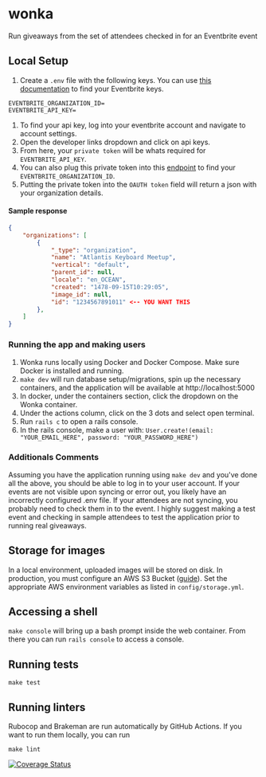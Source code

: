 # wonka

Run giveaways from the set of attendees checked in for an Eventbrite event

## Local Setup

1. Create a `.env` file with the following keys. You can use [this documentation](https://www.eventbrite.com/platform/docs/organizations) to find your Eventbrite keys.
  ```
  EVENTBRITE_ORGANIZATION_ID=
  EVENTBRITE_API_KEY=
  ```

1. To find your api key, log into your eventbrite account and navigate to account settings.
2. Open the developer links dropdown and click on api keys.
3. From here, your `private token` will be whats required for `EVENTBRITE_API_KEY`.
4. You can also plug this private token into this [endpoint](https://www.eventbriteapi.com/v3/users/me/organizations/) to find your `EVENTBRITE_ORGANIZATION_ID`. 
5. Putting the private token into the `OAUTH token` field will return a json with your organization details. 
#### Sample response
```json
{
    "organizations": [
        {
            "_type": "organization",
            "name": "Atlantis Keyboard Meetup",
            "vertical": "default",
            "parent_id": null,
            "locale": "en_OCEAN",
            "created": "1478-09-15T10:29:05",
            "image_id": null,
            "id": "1234567891011" <-- YOU WANT THIS
        },
    ]
}
```

### Running the app and making users

1. Wonka runs locally using Docker and Docker Compose. Make sure Docker is installed and running.
2. `make dev` will run database setup/migrations, spin up the necessary containers, and the application will be available at http://localhost:5000
3. In docker, under the containers section, click the dropdown on the Wonka container.
4. Under the actions column, click on the 3 dots and select open terminal.
5. Run `rails c` to open a rails console.
6. In the rails console, make a user with: `User.create!(email: "YOUR_EMAIL_HERE", password: "YOUR_PASSWORD_HERE")`

### Additionals Comments
Assuming you have the application running using `make dev` and you've done all the above, you should be able to log in to your user account. If your events are not visible upon syncing or error out, you likely have an incorrectly configured .env file. If your attendees are not syncing, you probably need to check them in to the event. I highly suggest making a test event and checking in sample attendees to test the application prior to running real giveaways.

## Storage for images

In a local environment, uploaded images will be stored on disk. In production, you must configure an AWS S3 Bucket ([guide](https://dev.to/nickmendez/how-to-configure-active-storage-with-amazon-aws-s3-cloud-storage-h)). Set the appropriate AWS environment variables as listed in `config/storage.yml`.

## Accessing a shell

`make console` will bring up a bash prompt inside the web container. From there you can run `rails console` to access a console.

## Running tests

`make test`

## Running linters

Rubocop and Brakeman are run automatically by GitHub Actions. If you want to run them locally, you can run

`make lint`

[![Coverage Status](https://coveralls.io/repos/github/nycmkm/wonka/badge.svg)](https://coveralls.io/github/nycmkm/wonka)
